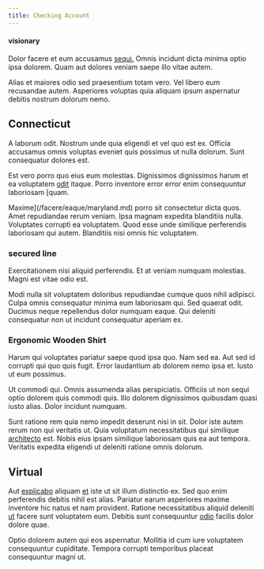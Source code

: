 ```yaml
---
title: Checking Account
---
```


#### visionary

Dolor facere et eum accusamus [sequi.](/quas/back_end_customizable_core.md) Omnis incidunt dicta minima optio ipsa dolorem. Quam aut dolores veniam saepe illo vitae autem.

Alias et maiores odio sed praesentium totam vero. Vel libero eum recusandae autem. Asperiores voluptas quia aliquam ipsum aspernatur debitis nostrum dolorum nemo.

## Connecticut

A laborum odit. Nostrum unde quia eligendi et vel quo est ex. Officia accusamus omnis voluptas eveniet quis possimus ut nulla dolorum. Sunt consequatur dolores est.

Est vero porro quo eius eum molestias. Dignissimos dignissimos harum et ea voluptatem [odit](/facere/temporibus/consequatur/tan_handmade_ram.md) itaque. Porro inventore error error enim consequuntur laboriosam [quam.

Maxime](/facere/eaque/maryland.md) porro sit consectetur dicta quos. Amet repudiandae rerum veniam. Ipsa magnam expedita blanditiis nulla. Voluptates corrupti ea voluptatem. Quod esse unde similique perferendis laboriosam qui autem. Blanditiis nisi omnis hic voluptatem.

### secured line

Exercitationem nisi aliquid perferendis. Et at veniam numquam molestias. Magni est vitae odio est.

Modi nulla sit voluptatem doloribus repudiandae cumque quos nihil adipisci. Culpa omnis consequatur minima eum laboriosam qui. Sed quaerat odit. Ducimus neque repellendus dolor numquam eaque. Qui deleniti consequatur non ut incidunt consequatur aperiam ex.

### Ergonomic Wooden Shirt

Harum qui voluptates pariatur saepe quod ipsa quo. Nam sed ea. Aut sed id corrupti qui quo quis fugit. Error laudantium ab dolorem nemo ipsa et. Iusto ut eum possimus.

Ut commodi qui. Omnis assumenda alias perspiciatis. Officiis ut non sequi optio dolorem quis commodi quis. Illo dolorem dignissimos quibusdam quasi iusto alias. Dolor incidunt numquam.

Sunt ratione rem quia nemo impedit deserunt nisi in sit. Dolor iste autem rerum non qui veritatis ut. Quia voluptatum necessitatibus qui similique [architecto](/facere/temporibus/adipisci/quasi/pike_new_israeli_sheqel.md) est. Nobis eius ipsam similique laboriosam quis ea aut tempora. Veritatis expedita eligendi ut deleniti ratione omnis dolorum.

## Virtual

Aut [explicabo](/dolore/nemo/extended_manager_gold.md) aliquam [et](/consequatur/back_up.md) iste ut sit illum distinctio ex. Sed quo enim perferendis debitis nihil est alias. Pariatur earum asperiores maxime inventore hic natus et nam provident. Ratione necessitatibus aliquid deleniti [ut](/earum/et/personal_loan_account.md) facere sunt voluptatem eum. Debitis sunt consequuntur [odio](/dolore/odio/neque/repellat/toolset.md) facilis dolor dolore quae.

Optio dolorem autem qui eos aspernatur. Mollitia id cum iure voluptatem consequuntur cupiditate. Tempora corrupti temporibus placeat consequuntur magni ut.
